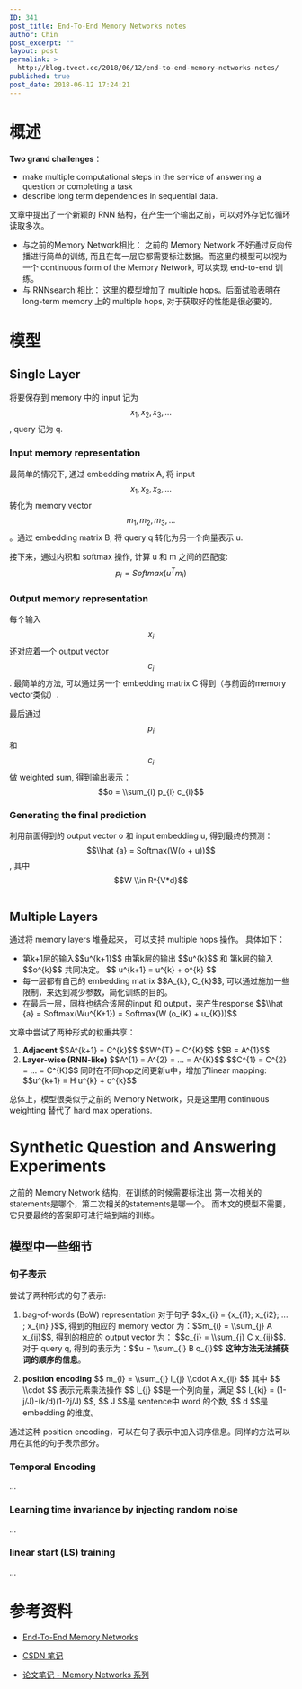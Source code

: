 ```yaml
---
ID: 341
post_title: End-To-End Memory Networks notes
author: Chin
post_excerpt: ""
layout: post
permalink: >
  http://blog.tvect.cc/2018/06/12/end-to-end-memory-networks-notes/
published: true
post_date: 2018-06-12 17:24:21
---
```

<h1>概述</h1>

<strong>Two grand challenges</strong>：

<ul>
<li>make multiple computational steps in the service of answering a question or completing a task</li>
<li>describe long term dependencies in sequential data.</li>
</ul>

文章中提出了一个新颖的 RNN 结构，在产生一个输出之前，可以对外存记忆循环读取多次。

<ul>
<li>与之前的Memory Network相比：
之前的 Memory Network 不好通过反向传播进行简单的训练, 而且在每一层它都需要标注数据。而这里的模型可以视为一个 continuous form of the Memory Network, 可以实现 end-to-end 训练。</li>
<li>与 RNNsearch 相比：
这里的模型增加了 multiple hops。后面试验表明在 long-term memory 上的 multiple hops, 对于获取好的性能是很必要的。</li>
</ul>

<h1>模型</h1>

<h2>Single Layer</h2>

将要保存到 memory 中的 input 记为 $$x_{1}, x_{2}, x_{3}, ...$$, query 记为 q.

<h3>Input memory representation</h3>

最简单的情况下, 通过 embedding matrix A, 将 input $$x_{1}, x_{2}, x_{3}, ...$$ 转化为 memory vector $$m_{1}, m_{2}, m_{3}, ...$$ 。通过 embedding matrix B, 将 query q 转化为另一个向量表示 u.

接下来，通过内积和 softmax 操作, 计算 u 和 m 之间的匹配度: $$ p_{i} = Softmax(u^{T}m_{i})$$

<h3>Output memory representation</h3>

每个输入 $$x_{i}$$ 还对应着一个 output vector $$c_{i}$$. 最简单的方法, 可以通过另一个 embedding matrix C 得到（与前面的memory vector类似）.

最后通过$$p_{i}$$ 和 $$c_{i}$$ 做 weighted sum, 得到输出表示：$$o = \\sum_{i} p_{i} c_{i}$$

<h3>Generating the final prediction</h3>

利用前面得到的 output vector o 和 input embedding u, 得到最终的预测：$$\\hat {a} = Softmax(W(o + u))$$, 其中 $$W \\in R^{V*d}$$

<img src="http://blog.tvect.cc/wp-content/uploads/2018/06/end2end-memnet-1024x509.png" alt="" />

<h2>Multiple Layers</h2>

通过将 memory layers 堆叠起来， 可以支持 multiple hops 操作。
具体如下：

<ul>
<li>第k+1层的输入$$u^{k+1}$$ 由第k层的输出 $$u^{k}$$ 和 第k层的输入 $$o^{k}$$ 共同决定。
$$ u^{k+1} = u^{k} + o^{k} $$</li>
<li>每一层都有自己的 embedding matrix $$A_{k}, C_{k}$$,
可以通过施加一些限制，来达到减少参数，简化训练的目的。</li>
<li>在最后一层，同样也结合该层的input 和 output，来产生response
$$\\hat {a} = Softmax(Wu^{K+1}) = Softmax(W (o_{K} + u_{K}))$$</li>
</ul>

文章中尝试了两种形式的权重共享：

<ol>
<li><strong>Adjacent</strong>
$$A^{k+1} = C^{k}$$
$$W^{T} = C^{K}$$
$$B = A^{1}$$</li>
<li><strong>Layer-wise (RNN-like)</strong>
$$A^{1} = A^{2} = ... = A^{K}$$
$$C^{1} = C^{2} = ... = C^{K}$$
同时在不同hop之间更新u中，增加了linear mapping: $$u^{k+1} = H u^{k} + o^{k}$$</li>
</ol>

总体上，模型很类似于之前的 Memory Network，只是这里用 continuous weighting 替代了 hard max operations.

<h1>Synthetic Question and Answering Experiments</h1>

之前的 Memory Network 结构，在训练的时候需要标注出 第一次相关的statements是哪个，第二次相关的statements是哪一个。
而本文的模型不需要，它只要最终的答案即可进行端到端的训练。

<h2>模型中一些细节</h2>

<h3>句子表示</h3>

尝试了两种形式的句子表示:

<ol>
<li>bag-of-words (BoW) representation
对于句子 $$x_{i} = {x_{i1}; x_{i2}; ... ; x_{in} }$$, 得到的相应的 memory vector 为：$$m_{i} = \\sum_{j} A x_{ij}$$, 得到的相应的 output vector 为： $$c_{i} = \\sum_{j} C x_{ij}$$.
对于 query q, 得到的表示为：$$u = \\sum_{i} B q_{i}$$
<strong>这种方法无法捕获词的顺序的信息</strong>。</p></li>
<li><p><strong>position encoding</strong>
$$ m_{i} = \\sum_{j} l_{j} \\cdot A x_{ij} $$
其中 $$ \\cdot $$ 表示元素乘法操作
$$ l_{j} $$是一个列向量，满足 $$ l_{kj} = (1-j/J)-(k/d)(1-2j/J) $$, $$ J $$是 sentence中 word 的个数, $$ d $$是 embedding 的维度。</p></li>
</ol>

<p>通过这种 position encoding，可以在句子表示中加入词序信息。同样的方法可以用在其他的句子表示部分。

<h3>Temporal Encoding</h3>

...

<h3>Learning time invariance by injecting random noise</h3>

...

<h3>linear start (LS) training</h3>

...

<h1>参考资料</h1>

<ul>
<li><p><a href="https://arxiv.org/abs/1503.08895" title="End-To-End Memory Network">End-To-End Memory Networks</a></p></li>
<li><p><a href="https://blog.csdn.net/u014300008/article/details/52794821">CSDN 笔记</a></p></li>
<li><p><a href="https://zhuanlan.zhihu.com/p/32257642">论文笔记 - Memory Networks 系列</a></p></li>
</ul>